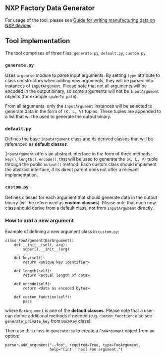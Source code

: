 ## NXP Factory Data Generator

For usage of the tool, please see
[Guide for writing manufacturing data on NXP devices](../../../../examples/platform/nxp/doc/manufacturing_flow.md).

## Tool implementation

The tool comprises of three files: `generate.py`, `default.py`, `custom.py`

### `generate.py`

Uses `argparse` module to parse input arguments. By setting `type` attribute to
class constructors when adding new arguments, they will be parsed into instances
of `InputArgument`. Please note that not all arguments will be encoded in the
output binary, so some arguments will not be `InputArgument` objects (for
example `spake2p_path`).

From all arguments, only the `InputArgument` instances will be selected to
generate data in the form of `(K, L, V)` tuples. These tuples are appended to a
list that will be used to generate the output binary.

### `default.py`

Defines the base `InputArgument` class and its derived classes that will be
referenced as **default classes**.

`InputArgument` offers an abstract interface in the form of three methods:
`key()`, `length()`, `encode()`, that will be used to generate the `(K, L, V)`
tuple through the public `output()` method. Each custom class should implement
the abstract interface, if its direct parent does not offer a relevant
implementation.

### `custom.py`

Defines classes for each argument that should generate data in the output binary
(will be referenced as **custom classes**). Please note that each new class
should derive from a default class, not from `InputArgument` directly.

### How to add a new argument

Example of defining a new argument class in `custom.py`:

```
class FooArgument(BarArgument):
    def __init__(self, arg):
        super().__init__(arg)

    def key(self):
        return <unique key identifier>

    def length(self):
        return <actual length of data>

    def encode(self):
        return <data as encoded bytes>

    def custom_function(self):
        pass
```

where `BarArgument` is one of the **default classes**. Please note that a user
can define additional methods if needed (e.g. `custom_function`; also see
`generate_private_key` from `DacPKey` class).

Then use this class in `generate.py` to create a `FooArgument` object from an
option:

```
parser.add_argument("--foo", required=True, type=FooArgument,
                    help="[int | hex] Foo argument.")
```
